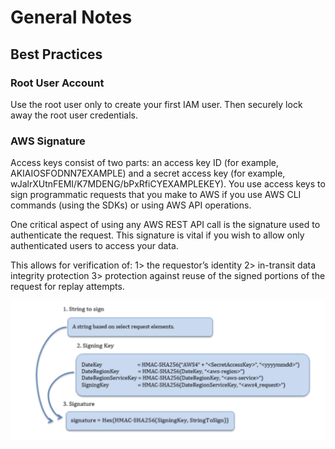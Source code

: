 # General Notes

## Best Practices


### Root User Account
Use the root user only to create your first IAM user. Then securely lock away the root user credentials.

### AWS Signature

Access keys consist of two parts: an access key ID (for example, AKIAIOSFODNN7EXAMPLE) and a secret access key (for example, wJalrXUtnFEMI/K7MDENG/bPxRfiCYEXAMPLEKEY). You use access keys to sign programmatic requests that you make to AWS if you use AWS CLI commands (using the SDKs) or using AWS API operations.

One critical aspect of using any AWS REST API call is the signature used to authenticate the request. This signature is vital if you wish to allow only authenticated users to access your data.

This allows for verification of:
1> the requestor’s identity
2> in-transit data integrity protection
3> protection against reuse of the signed portions of the request for replay attempts. 

![awssignature](images/awssignature.png)
